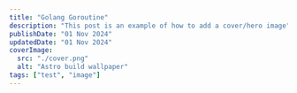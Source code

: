 ```yaml
---
title: "Golang Goroutine"
description: "This post is an example of how to add a cover/hero image"
publishDate: "01 Nov 2024"
updatedDate: "01 Nov 2024"
coverImage:
  src: "./cover.png"
  alt: "Astro build wallpaper"
tags: ["test", "image"]
---
```

